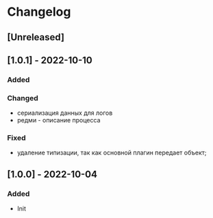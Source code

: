 # Changelog

## [Unreleased]

## [1.0.1] - 2022-10-10

### Added

### Changed

-  сериализация данных для логов
-  редми - описание процесса

### Fixed

- удаление типизации, так как основной плагин передает объект;

## [1.0.0] - 2022-10-04

### Added

- Init

